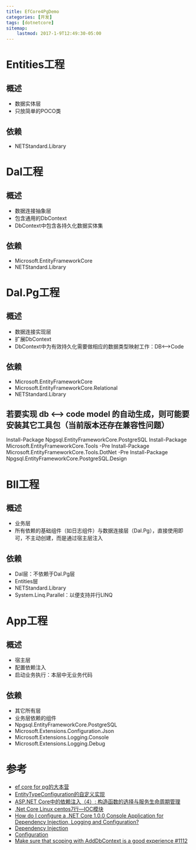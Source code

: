 ```yaml
---
title: EfCore4PgDemo
categories: [开发]
tags: [dotnetcore]
sitemap:
    lastmod: 2017-1-9T12:49:30-05:00
---
```


Entities工程
=====================================================================

概述
--------------------

* 数据实体层
* 只放简单的POCO类



依赖
--------------------

* NETStandard.Library







Dal工程
=====================================================================

概述
--------------------

* 数据连接抽象层
* 包含通用的DbContext
* DbContext中包含各持久化数据实体集



依赖
--------------------

* Microsoft.EntityFrameworkCore
* NETStandard.Library






Dal.Pg工程
=====================================================================

概述
--------------------

* 数据连接实现层
* 扩展DbContext
* DbContext中为有效持久化需要做相应的数据类型映射工作：DB<-->Code



依赖
--------------------

* Microsoft.EntityFrameworkCore
* Microsoft.EntityFrameworkCore.Relational
* NETStandard.Library



若要实现 db <--> code model 的自动生成，则可能要安装其它工具包（当前版本还存在兼容性问题）
---------------------------------------------------------------

Install-Package Npgsql.EntityFrameworkCore.PostgreSQL
Install-Package Microsoft.EntityFrameworkCore.Tools -Pre
Install-Package Microsoft.EntityFrameworkCore.Tools.DotNet -Pre
Install-Package Npgsql.EntityFrameworkCore.PostgreSQL.Design






Bll工程
=====================================================================

概述
---------------------------------------------------------------

* 业务层
* 所有依赖的基础组件（如日志组件）与数据连接层（Dal.Pg），直接使用即可，不主动创建，而是通过宿主层注入



依赖
--------------------

* Dal层：不依赖于Dal.Pg层
* Entities层
* NETStandard.Library
* System.Linq.Parallel：以便支持并行LINQ






App工程
=====================================================================

概述
---------------------------------------------------------------

* 宿主层
* 配置依赖注入
* 启动业务执行：本层中无业务代码



依赖
--------------------

* 其它所有层
* 业务层依赖的组件
* Npgsql.EntityFrameworkCore.PostgreSQL
* Microsoft.Extensions.Configuration.Json
* Microsoft.Extensions.Logging.Console
* Microsoft.Extensions.Logging.Debug







参考
=====================================================================

* [ef core for pg的大本营](https://github.com/npgsql/Npgsql.EntityFrameworkCore.PostgreSQL)
* [EntityTypeConfiguration的自定义实现](http://cgzl.me/2016/10/15/%E4%B8%BA-entity-framework-core-%E6%B7%BB%E5%8A%A0-entitytypeconfiguration/)
* [ASP.NET Core中的依赖注入（4）: 构造函数的选择与服务生命周期管理](http://www.cnblogs.com/artech/p/asp-net-core-di-life-time.html)
* [.Net Core Linux centos7行—IOC模块](http://www.cnblogs.com/calvinK/p/5621262.html)
* [How do I configure a .NET Core 1.0.0 Console Application for Dependency Injection, Logging and Configuration?](http://stackoverflow.com/questions/38706959/net-core-console-applicatin-configuration-xml)
* [Dependency Injection](https://docs.microsoft.com/en-us/aspnet/core/fundamentals/dependency-injection)
* [Configuration](https://docs.microsoft.com/en-us/aspnet/core/fundamentals/configuration#options-config-objects)
* [Make sure that scoping with AddDbContext is a good experience #1112](https://github.com/aspnet/EntityFramework/issues/1112)
